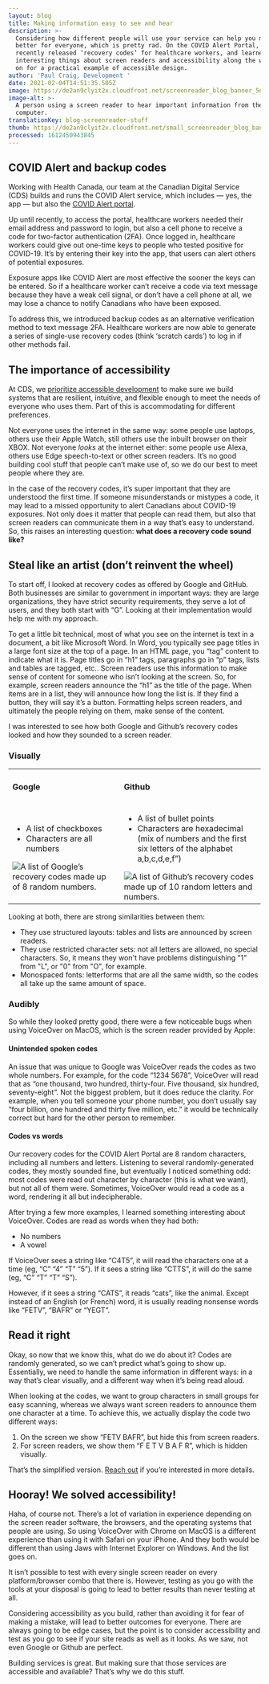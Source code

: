 ```yaml
---
layout: blog
title: Making information easy to see and hear
description: >-
  Considering how different people will use your service can help you make it
  better for everyone, which is pretty rad. On the COVID Alert Portal, we
  recently released ‘recovery codes’ for healthcare workers, and learned some
  interesting things about screen readers and accessibility along the way. Read
  on for a practical example of accessible design. 
author: 'Paul Craig, Development '
date: 2021-02-04T14:51:35.505Z
image: https://de2an9clyit2x.cloudfront.net/screenreader_blog_banner_5e9a928d1d.jpg
image-alt: >-
  A person using a screen reader to hear important information from their
  computer.
translationKey: blog-screenreader-stuff
thumb: https://de2an9clyit2x.cloudfront.net/small_screenreader_blog_banner_5e9a928d1d.jpg
processed: 1612450943845
---
```

## COVID Alert and backup codes

Working with Health Canada, our team at the Canadian Digital Service (CDS) builds and runs the COVID Alert service, which includes — yes, the app — but also the [COVID Alert portal](https://digital.canada.ca/2020/09/03/meeting-the-needs-of-healthcare-authorities-to-roll-out-covid-alert-across-canada/). 

Up until recently, to access the portal, healthcare workers needed their email address and password to login, but also a cell phone to receive a code for two-factor authentication (2FA). Once logged in, healthcare workers could give out one-time keys to people who tested positive for COVID-19. It’s by entering their key into the app, that users can alert others of potential exposures.

Exposure apps like COVID Alert are most effective the sooner the keys can be entered. So if a healthcare worker can’t receive a code via text message because they have a weak cell signal, or don’t have a cell phone at all, we may lose a chance to notify Canadians who have been exposed. 

To address this, we introduced backup codes as an alternative verification method to text message 2FA. Healthcare workers are now able to generate a series of single-use recovery codes (think ‘scratch cards’) to log in if other methods fail. 

## The importance of accessibility

At CDS, we [prioritize accessible development](https://digital.canada.ca/2020/10/02/building-an-effective-exposure-notification-service-like-covid-alert/) to make sure we build systems that are resilient, intuitive, and flexible enough to meet the needs of everyone who uses them. Part of this is accommodating for different preferences. 

Not everyone uses the internet in the same way: some people use laptops, others use their Apple Watch, still others use the inbuilt browser on their XBOX. Not everyone *looks* at the internet either: some people use Alexa, others use Edge speech-to-text or other screen readers. It’s no good building cool stuff that people can’t make use of, so we do our best to meet people where they are.

In the case of the recovery codes, it’s super important that they are understood the first time. If someone misunderstands or mistypes a code, it may lead to a missed opportunity to alert Canadians about COVID-19 exposures. Not only does it matter that people can read them, but also that screen readers can communicate them in a way that’s easy to understand. So, this raises an interesting question: **what does a recovery code sound like?**

## Steal like an artist (don’t reinvent the wheel)

To start off, I looked at recovery codes as offered by Google and GitHub. Both businesses are similar to government in important ways: they are large organizations, they have strict security requirements, they serve a lot of users, and they both start with “G”. Looking at their implementation would help me with my approach.

To get a little bit technical, most of what you see on the internet is text in a document, a bit like Microsoft Word. In Word, you typically see page titles in a large font size at the top of a page. In an HTML page, you “tag” content to indicate what it is. Page titles go in “h1” tags, paragraphs go in “p” tags, lists and tables are tagged, etc.. Screen readers use this information to make sense of content for someone who isn’t looking at the screen. So, for example, screen readers announce the “h1” as the title of the page. When items are in a list, they will announce how long the list is. If they find a button, they will say it’s a button. Formatting helps screen readers, and ultimately the people relying on them, make sense of the content. 

I was interested to see how both Google and Github’s recovery codes looked and how they sounded to a screen reader. 

### Visually

<table>
  <tbody>
      <tr>
          <td>
          <h4 class="bolded">Google</h4>
           </td>
          <td>
          <h4 class="bolded">Github</h4>
          </td>
      </tr>
      <tr>
          <td>
          <ul>
             <li>A list of checkboxes</li>
             <li>Characters are all numbers</li>
          </ul>
          <img src="https://de2an9clyit2x.cloudfront.net/screenreader_blog_google_9d054056bb.jpg" alt="A list of Google’s recovery codes made up of 8 random numbers.">
           </td>
         <td>
          <ul>
             <li>A list of bullet points</li>
             <li>Characters are hexadecimal (mix of numbers and the first six letters of the alphabet a,b,c,d,e,f”)</li>
          </ul>
          <img src="https://de2an9clyit2x.cloudfront.net/screenreader_blog_github_03bcadc8b6.jpg" alt="A list of Github’s recovery codes made up of 10 random letters and numbers.">
           </td>
      </tr>
  </tbody>
  </table>

Looking at both, there are strong similarities between them:

* They use structured layouts: tables and lists are announced by screen readers.
* They use restricted character sets: not all letters are allowed, no special characters. So, it means they won't have problems distinguishing "1" from "L", or "0" from "O", for example.
* Monospaced fonts: letterforms that are all the same width, so the codes all take up the same amount of space.

### Audibly

So while they looked pretty good, there were a few noticeable bugs when using VoiceOver on MacOS, which is the screen reader provided by Apple:

#### Unintended spoken codes

An issue that was unique to Google was VoiceOver reads the codes as two whole numbers. For example, for the code “1234 5678”, VoiceOver will read that as “one thousand, two hundred, thirty-four. Five thousand, six hundred, seventy-eight”. Not the biggest problem, but it does reduce the clarity. For example, when you tell someone your phone number, you don’t usually say “four billion, one hundred and thirty five million, etc.” it would be technically correct but hard for the other person to remember.

#### Codes vs words

Our recovery codes for the COVID Alert Portal are 8 random characters, including all numbers and letters. Listening to several randomly-generated codes, they mostly sounded fine, but eventually I noticed something odd: most codes were read out character by character (this is what we want), but not all of them were. Sometimes, VoiceOver would read a code as a word, rendering it all but indecipherable. 

After trying a few more examples, I learned something interesting about VoiceOver. Codes are read as words when they had both: 

* No numbers
* A vowel

If VoiceOver sees a string like “C4T5”, it will read the characters one at a time (eg, “C” “4” “T” “5”). If it sees a string like “CTTS”, it will do the same (eg, “C” “T” “T” “S”). 

However, if it sees a string “CATS”, it reads “cats”, like the animal. Except instead of an English (or French) word, it is usually reading nonsense words like “FETV”, “BAFR” or “YEGT”. 

## Read it right

Okay, so now that we know this, what do we do about it? Codes are randomly generated, so we can’t predict what’s going to show up. Essentially, we need to handle the same information in different ways: in a way that’s clear visually, and a different way when it’s being read aloud.

When looking at the codes, we want to group characters in small groups for easy scanning, whereas we always want screen readers to announce them one character at a time. To achieve this, we actually display the code two different ways: 

1. On the screen we show “FETV  BAFR”, but hide this from screen readers.
2. For screen readers, we show them “F E T V B A F R”, which is hidden visually.

That’s the simplified version. [Reach out](https://twitter.com/pcraig3) if you’re interested in more details.

## Hooray! We solved accessibility!

Haha, of course not. There’s a lot of variation in experience depending on the screen reader software, the browsers, and the operating systems that people are using. So using VoiceOver with Chrome on MacOS is a different experience than using it with Safari on your iPhone. And they both would be different than using Jaws with Internet Explorer on Windows. And the list goes on.

It isn’t possible to test with every single screen reader on every platform/browser combo that there is. However, testing as you go with the tools at your disposal is going to lead to better results than never testing at all. 

Considering accessibility as you build, rather than avoiding it for fear of making a mistake, will lead to better outcomes for everyone. There are always going to be edge cases, but the point is to consider accessibility and test as you go to see if your site reads as well as it looks. As we saw, not even Google or Github are perfect. 

Building services is great. But making sure that those services are accessible and available? That’s why we do this stuff.

